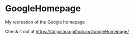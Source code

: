 # GoogleHomepage
My recreation of the Google homepage

Check it out at https://tanjoshua.github.io/GoogleHomepage/
